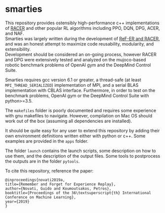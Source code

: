 
# smarties

This repository provides ostensibly high-performance c++ implementations of [RACER](https://arxiv.org/abs/1807.05827) and other popular RL algorithms including PPO, DQN, DPG, ACER, and NAF.  
Smarties was largely written during the development of [ReF-ER and RACER](https://arxiv.org/abs/1807.05827), and was an honest attempt to maximize code reusability, modularity, and extensibility.  
Development should be considered an on-going process, however RACER and DPG were extensively tested and analyzed on the mujoco-based robotic benchmark problems of OpenAI gym and the DeepMind Control Suite.  

Smarties requires gcc version 6.1 or greater, a thread-safe (at least `MPI_THREAD_SERIALIZED`) implementation of MPI, and a serial BLAS implementation with CBLAS interface. Furthermore, in order to test on the benchmark problems, OpenAI gym or the DeepMind Control Suite with python>=3.5.  

The `makefiles` folder is poorly documented and requires some experience with gnu makefiles to navigate. However, compilation on Mac OS should work out of the box (assuming all dependencies are installed).  

It should be quite easy for any user to extend this repository by adding their own environment definitions written either with python or c++. Some examples are provided in the `apps` folder.  

The folder `launch` contains the launch scripts, some description on how to use them, and the description of the output files. Some tools to postprocess the outputs are in the folder `pytools`.  

To cite this repository, reference the paper:
```
@inproceedings{novati2019a,
title={Remember and Forget for Experience Replay},
author={Novati, Guido and Koumoutsakos, Petros},
booktitle={Proceedings of the 36\textsuperscript{th} International Conference on Machine Learning},
year={2019}
}
```
